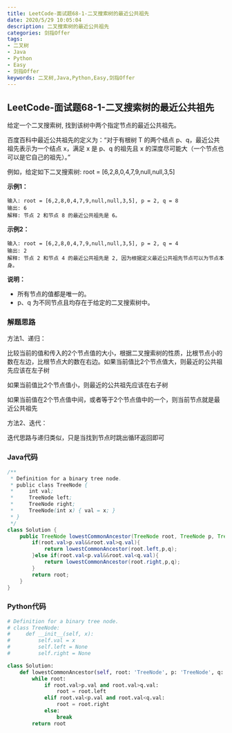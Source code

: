 ```yaml
---
title: LeetCode-面试题68-1-二叉搜索树的最近公共祖先
date: 2020/5/29 10:05:04
description: 二叉搜索树的最近公共祖先
categories: 剑指Offer
tags:
- 二叉树
- Java
- Python
- Easy
- 剑指Offer
keywords: 二叉树,Java,Python,Easy,剑指Offer
---
```


## LeetCode-面试题68-1-二叉搜索树的最近公共祖先

给定一个二叉搜索树, 找到该树中两个指定节点的最近公共祖先。

百度百科中最近公共祖先的定义为：“对于有根树 T 的两个结点 p、q，最近公共祖先表示为一个结点 x，满足 x 是 p、q 的祖先且 x 的深度尽可能大（一个节点也可以是它自己的祖先）。”

例如，给定如下二叉搜索树:  root = [6,2,8,0,4,7,9,null,null,3,5]

 <!--more-->

**示例1：**

```
输入: root = [6,2,8,0,4,7,9,null,null,3,5], p = 2, q = 8
输出: 6 
解释: 节点 2 和节点 8 的最近公共祖先是 6。
```

**示例2：**

```
输入: root = [6,2,8,0,4,7,9,null,null,3,5], p = 2, q = 4
输出: 2
解释: 节点 2 和节点 4 的最近公共祖先是 2, 因为根据定义最近公共祖先节点可以为节点本身。
```

**说明：**

- 所有节点的值都是唯一的。
- p、q 为不同节点且均存在于给定的二叉搜索树中。

### 解题思路

方法1、递归：

比较当前的值和传入的2个节点值的大小，根据二叉搜索树的性质，比根节点小的数在左边，比根节点大的数在右边。如果当前值比2个节点值大，则最近的公共祖先应该在左子树

如果当前值比2个节点值小，则最近的公共祖先应该在右子树

如果当前值在2个节点值中间，或者等于2个节点值中的一个，则当前节点就是最近公共祖先

方法2、迭代：

迭代思路与递归类似，只是当找到节点时跳出循环返回即可

### Java代码

```java
/**
 * Definition for a binary tree node.
 * public class TreeNode {
 *     int val;
 *     TreeNode left;
 *     TreeNode right;
 *     TreeNode(int x) { val = x; }
 * }
 */
class Solution {
    public TreeNode lowestCommonAncestor(TreeNode root, TreeNode p, TreeNode q) {
        if(root.val>p.val&&root.val>q.val){
            return lowestCommonAncestor(root.left,p,q);
        }else if(root.val<p.val&&root.val<q.val){
            return lowestCommonAncestor(root.right,p,q);
        }
        return root;
    }
}
```

### Python代码

```python
# Definition for a binary tree node.
# class TreeNode:
#     def __init__(self, x):
#         self.val = x
#         self.left = None
#         self.right = None

class Solution:
    def lowestCommonAncestor(self, root: 'TreeNode', p: 'TreeNode', q: 'TreeNode') -> 'TreeNode':
        while root:
            if root.val>p.val and root.val>q.val:
                root = root.left
            elif root.val<p.val and root.val<q.val:
                root = root.right
            else:
                break
        return root
```

